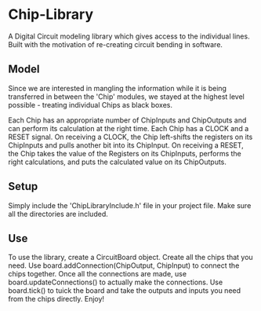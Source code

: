 Chip-Library
============

A Digital Circuit modeling library which gives access to the individual lines. Built with the motivation of re-creating circuit bending in software. 

Model
-----
Since we are interested in mangling the information while it is being transferred in between the 'Chip' modules, we stayed at the highest level possible - treating individual Chips as black boxes. 

Each Chip has an appropriate number of ChipInputs and ChipOutputs and can perform its calculation at the right time. Each Chip has a CLOCK and a RESET signal. On receiving a CLOCK, the Chip left-shifts the registers on its ChipInputs and pulls another bit into its ChipInput. On receiving a RESET, the Chip takes the value of the Registers on its ChipInputs, performs the right calculations, and puts the calculated value on its ChipOutputs.

Setup
-----
Simply include the 'ChipLibraryInclude.h' file in your project file. Make sure all the directories are included.

Use
---
To use the library, create a CircuitBoard object. Create all the chips that you need. Use board.addConnection(ChipOutput, ChipInput) to connect the chips together. Once all the connections are made, use board.updateConnections() to actually make the connections. Use board.tick() to tuick the board and take the outputs and inputs you need from the chips directly. Enjoy!